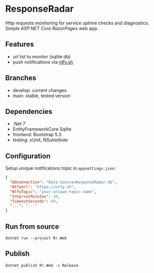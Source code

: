 # ResponseRadar

Http requests monitoring for service uptime checks and diagnostics.  
Simple *ASP.NET Core RazorPages* web app.

## Features

- url list to monitor (sqlite db)
- push notifications via [ntfy.sh](https://ntfy.sh)

## Branches

- develop: current changes
- main: stable, tested version

## Dependencies

- .Net 7
- EntityFrameworkCore.Sqlite
- frontend: Bootstrap 5.3
- testing: xUnit, NSubstitute

## Configuration

Setup unique notifications topic in `appsettings.json`:

```json
{
  "DbConnection": "Data Source=ResponseRadar.db",
  "NtfyUrl": "https://ntfy.sh",
  "NtfyTopic": "your-unique-topic-name",
  "IntervalMinutes": 10,
  "TimeoutSeconds": 60,
  "...": "..."
}
```

## Run from source
```
dotnet run --project Rr.Web
```

## Publish
```
dotnet publish Rr.Web -c Release
```
